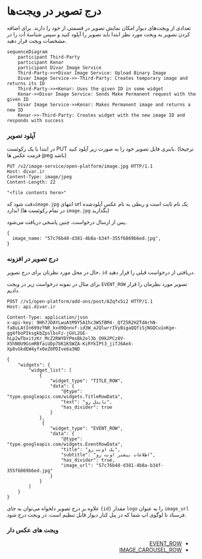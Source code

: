 # درج تصویر در ویجت‌ها

تعدادی از ویجت‌های دیوار امکان نمایش تصویر در قسمتی از خود را دارند. برای اضافه کردن تصویر به ویجت مورد نظر ابتدا باید تصویر را آپلود کنید و سپس شناسهٔ آت را در مشخصات ویجت قرار دهید.

```mermaid
sequenceDiagram
    participant Third-Party
    participant Kenar
    participant Divar Image Service
    Third-Party->>+Divar Image Service: Upload Binary Image
    Divar Image Service->>-Third-Party: Creates temporary image and returns its ID
    Third-Party->>+Kenar: Uses the given ID in some widget
    Kenar->>Divar Image Service: Sends Make Permanent request with the given ID
    Divar Image Service->>Kenar: Makes Permanent image and returns a new ID
    Kenar->>-Third-Party: Creates widget with the new image ID and responds with success
```

### آپلود تصویر

در ابتدا با یک رکوئست PUT باینری فایل تصویر خود را به صورت زیر آپلود کنید. (ترجیحا فرمت عکس ها jpeg باشد)

```http request
PUT /v2/image-service/open-platform/image.jpg HTTP/1.1
Host: divar.ir
Content-Type: image/jpeg
Content-Length: 22

"<file contents here>"
```

دفت شود که`image.jpg` انتهای url یک نام ثابت است و ربطی به نام عکس آپلودشده ندارد! (در تمام رکوئست ها `image.jpg` بگذارید)

پس از ارسال درخواست، چنین پاسخی دریافت می‌شود.

```json5
{
  image_name: "57c76b48-d381-4b8a-b34f-355f6869b6ed.jpg",
}
```

### درج تصویر در افزونه

حال در محل مورد نظرتان برای درج تصویر، `id` دریافتی از درخواست قبلی را قرار دهید.

برای مثال در نمونه درخواست زیر در ویجت `EVENT_ROW` تصویر مورد نظرمان را قرار دادیم.

```http request
POST //v1/open-platform/add-ons/post/AZqfx5i2 HTTP/1.1
Host: api.divar.ir

Content-Type: application/json
x-api-key: 9Hh7JDAYLwuAtM9Y5A1hc3WSfBM4-_QfZ5R2HZTdArhN-fa8uLAtIn699zfNR_kxd9Qnnvf-id3W_a2QlwrrIVyBigaQQfiSjNGQCu1oKge-gg4fboPIksgkbZpslbsFz-jGVL2GE-hLp2wTbxitzKr_McZ2RWYDYPmsBk2ol3b_O9k2PCz8V-X5hN0U9GsmRBfaiUDp7bK1KSWZA-KiRYkIPt3_jiTJ6AeX-Xp8vGkdEW4yfx0eZOPDIve6a3ND

{
    "widgets": {
        "widget_list": [
            {
                "widget_type": "TITLE_ROW",
                "data": {
                    "@type": "type.googleapis.com/widgets.TitleRowData",
                    "text": "تایتل رو",
                    "has_divider": true
                }
            },
             {
                "widget_type": "EVENT_ROW",
                "data": {
                    "@type": "type.googleapis.com/widgets.EventRowData",
                    "title": "یک اونت رو",
                    "subtitle": "اطلاعات بیشتر اونت رو",
                    "has_divider": true,
                    "image_url": "57c76b48-d381-4b8a-b34f-355f6869b6ed.jpg"
                }
            }
        ]
    }
}
```

علاوه بر درج تصویر دلخواه می‌توان به جای `{id}` مقدار `logo` را به عنوان `image_url` فرستاد تا لوگوی اپ شما که در پنل کنار دیوار قابل تنظیم است، در ویجت درج شود.
### ویجت های عکس دار
<ul dir="rtl">
<li><a href="event_row.md">EVENT_ROW</a></li>
<li><a href="image_carousel_row.md">IMAGE_CAROUSEL_ROW</a></li>
<ul>